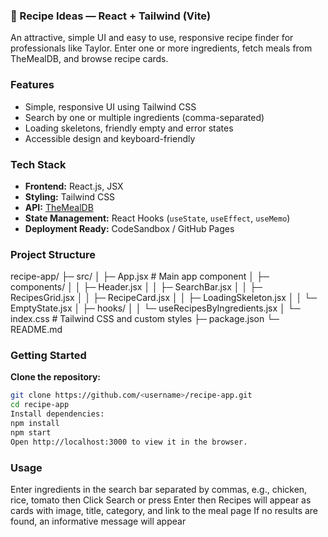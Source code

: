 ### 🍳 Recipe Ideas — React + Tailwind (Vite)

An attractive, simple UI and easy to use, responsive recipe finder for  professionals like Taylor. Enter one or more ingredients, fetch meals from TheMealDB, and browse recipe cards.



### Features
- Simple, responsive UI using Tailwind CSS
- Search by one or multiple ingredients (comma-separated)
- Loading skeletons, friendly empty and error states
- Accessible design and keyboard-friendly

### Tech Stack

- **Frontend:** React.js, JSX
- **Styling:** Tailwind CSS
- **API:** [TheMealDB](https://www.themealdb.com/api.php)
- **State Management:** React Hooks (`useState`, `useEffect`, `useMemo`)
- **Deployment Ready:** CodeSandbox / GitHub Pages 

### Project Structure

recipe-app/
├─ src/
│ ├─ App.jsx # Main app component
│ ├─ components/
│ │ ├─ Header.jsx
│ │ ├─ SearchBar.jsx
│ │ ├─ RecipesGrid.jsx
│ │ ├─ RecipeCard.jsx
│ │ ├─ LoadingSkeleton.jsx
│ │ └─ EmptyState.jsx
│ ├─ hooks/
│ │ └─ useRecipesByIngredients.jsx
│ └─ index.css # Tailwind CSS and custom styles
├─ package.json
└─ README.md

### Getting Started

**Clone the repository:**
```bash
git clone https://github.com/<username>/recipe-app.git
cd recipe-app
Install dependencies:
npm install
npm start
Open http://localhost:3000 to view it in the browser.
```

### Usage

Enter ingredients in the search bar separated by commas, e.g.,
chicken, rice, tomato then 
Click Search or press Enter then 
Recipes will appear as cards with image, title, category, and link to the meal page
If no results are found, an informative message will appear





